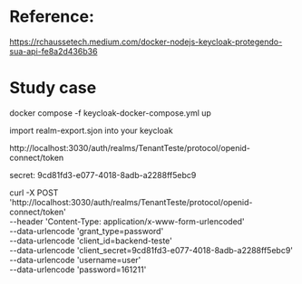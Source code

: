 # Reference:
  https://rchaussetech.medium.com/docker-nodejs-keycloak-protegendo-sua-api-fe8a2d436b36

# Study case
  docker compose -f keycloak-docker-compose.yml up

import realm-export.sjon into your keycloak

http://localhost:3030/auth/realms/TenantTeste/protocol/openid-connect/token

secret:
9cd81fd3-e077-4018-8adb-a2288ff5ebc9

curl -X POST 'http://localhost:3030/auth/realms/TenantTeste/protocol/openid-connect/token' \
 --header 'Content-Type: application/x-www-form-urlencoded' \
 --data-urlencode 'grant_type=password' \
 --data-urlencode 'client_id=backend-teste' \
 --data-urlencode 'client_secret=9cd81fd3-e077-4018-8adb-a2288ff5ebc9' \
 --data-urlencode 'username=user' \
 --data-urlencode 'password=161211'
